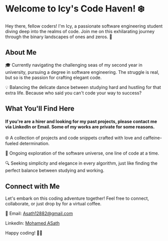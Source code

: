 # Welcome to Icy's Code Haven! ❄️

Hey there, fellow coders! I'm Icy, a passionate software engineering student diving deep into the realms of code. Join me on this exhilarating journey through the binary landscapes of ones and zeros. 🚀

## About Me

🎓 Currently navigating the challenging seas of my second year in university, pursuing a degree in software engineering. The struggle is real, but so is the passion for crafting elegant code.

💡 Balancing the delicate dance between studying hard and hustling for that extra life. Because who said you can't code your way to success?

## What You'll Find Here
#### If you're are a hirer and looking for my past projects, please contact me via LinkedIn or Email. Some of my works are private for some reasons.

🌐 A collection of projects and code snippets crafted with love and caffeine-fueled determination.

🚀 Ongoing exploration of the software universe, one line of code at a time.

🔍 Seeking simplicity and elegance in every algorithm, just like finding the perfect balance between studying and working.

## Connect with Me

Let's embark on this coding adventure together! Feel free to connect, collaborate, or just drop by for a virtual coffee.

📧 Email: Asath12882@gmail.com

  LinkedIn: [Mohamed ASath](https://www.linkedin.com/in/mohomed-asath-92ab682a7/)

Happy coding! 🚀✨
